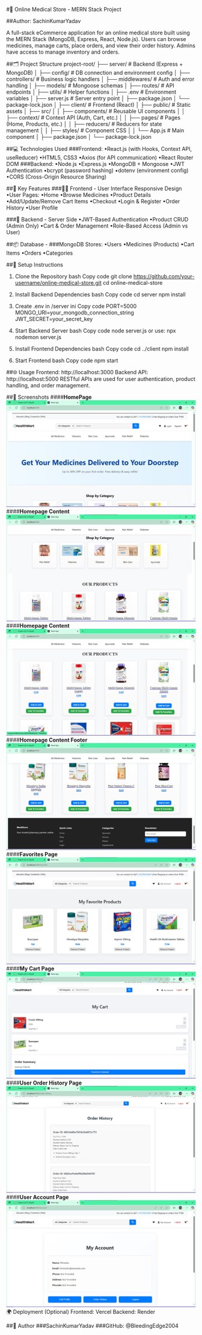 #🏥 Online Medical Store - MERN Stack Project

##Author: SachinKumarYadav

A full-stack eCommerce application for an online medical store built using the MERN Stack (MongoDB, Express, React, Node.js). Users can browse medicines, manage carts, place orders, and view their order history. Admins have access to manage inventory and orders.

##🗂 Project Structure
project-root/
├── server/                     # Backend (Express + MongoDB)
│   ├── config/                # DB connection and environment config
│   ├── controllers/           # Business logic handlers
│   ├── middlewares/           # Auth and error handling
│   ├── models/                # Mongoose schemas
│   ├── routes/                # API endpoints
│   ├── utils/                 # Helper functions
│   ├── .env                   # Environment variables
│   ├── server.js              # Server entry point
│   ├── package.json
│   └── package-lock.json
│
├── client/                    # Frontend (React)
│   ├── public/                # Static assets
│   ├── src/
│   │   ├── components/        # Reusable UI components
│   │   ├── context/           # Context API (Auth, Cart, etc.)
│   │   ├── pages/             # Pages (Home, Products, etc.)
│   │   ├── reducers/          # Reducers for state management
│   │   ├── styles/            # Component CSS
│   │   └── App.js             # Main component
│   ├── package.json
│   └── package-lock.json

##💻 Technologies Used
###Frontend:
•React.js (with Hooks, Context API, useReducer)
•HTML5, CSS3
•Axios (for API communication)
•React Router DOM
###Backend:
•Node.js
•Express.js
•MongoDB + Mongoose
•JWT Authentication
•bcrypt (password hashing)
•dotenv (environment config)
•CORS (Cross-Origin Resource Sharing)

##🌟 Key Features
###🧑‍⚕ Frontend - User Interface
Responsive Design
•User Pages:
•Home
•Browse Medicines
•Product Details
•Add/Update/Remove Cart Items
•Checkout
•Login & Register
•Order History
•User Profile

###🔐 Backend - Server Side
•JWT-Based Authentication
•Product CRUD (Admin Only)
•Cart & Order Management
•Role-Based Access (Admin vs User)

##📦 Database - ###MongoDB Stores:
•Users
•Medicines (Products)
•Cart Items
•Orders
•Categories

##🚀 Setup Instructions
1. Clone the Repository
bash
Copy code
git clone https://github.com/your-username/online-medical-store.git
cd online-medical-store

2. Install Backend Dependencies
bash
Copy code
cd server
npm install

3. Create .env in /server
ini
Copy code
PORT=5000
MONGO_URI=your_mongodb_connection_string
JWT_SECRET=your_secret_key

4. Start Backend Server
bash
Copy code
node server.js
or use:
npx nodemon server.js

5. Install Frontend Dependencies
bash
Copy code
cd ../client
npm install

6. Start Frontend
bash
Copy code
npm start


##🌐 Usage
Frontend: http://localhost:3000
Backend API: http://localhost:5000
RESTful APIs are used for user authentication, product handling, and order management.

##📸 Screenshots
####**HomePage**
![alt text](Final1.jpg)
####**Homepage Content**
![alt text](Final2.jpg)
####**Homepage Content**
![alt text](Final3.jpg)
####**Homepage Content Footer**
![alt text](Final4.jpg)
####**Favorites Page**
![alt text](Final5.jpg)
####**My Cart Page**
![alt text](Final6.jpg)
####**User Order History Page**
![alt text](Final7.jpg)
####**User Account Page**
![alt text](Final8.jpg)
🌍 Deployment (Optional)
Frontend: Vercel 
Backend: Render 

##👤 Author
###SachinKumarYadav
###GitHub: @BleedingEdge2004
